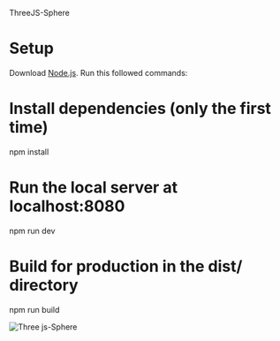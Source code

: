 ThreeJS-Sphere

# Setup
Download [Node.js](https://nodejs.org/en/download/).
Run this followed commands:

# Install dependencies (only the first time)
npm install

# Run the local server at localhost:8080
npm run dev

# Build for production in the dist/ directory
npm run build

![Three js-Sphere](https://github.com/Manola-zn/ThreeJS-Sphere/assets/55177325/ee5a3d85-9bd7-48f0-be04-2a5a9e7be7b1)
